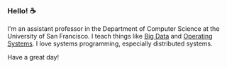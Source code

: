 ### Hello! ☕️

I'm an assistant professor in the Department of Computer Science at the University of San Francisco. I teach things like <a href="https://www.cs.usfca.edu/~mmalensek/cs677/">Big Data</a> and <a href="https://www.cs.usfca.edu/~mmalensek/cs326/">Operating Systems</a>. I love systems programming, especially distributed systems.

Have a great day!
